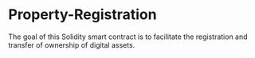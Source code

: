 # Property-Registration
The goal of this Solidity smart contract is to facilitate the registration and transfer of ownership of digital assets.
